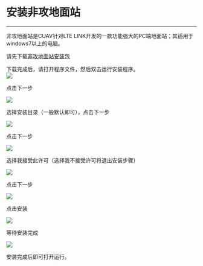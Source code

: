 # 安装非攻地面站

---

非攻地面站是CUAV针对LTE LINK开发的一款功能强大的PC端地面站；其适用于windows7以上的电脑。

请先下载[非攻地面站安装包](http://doc.cuav.net/link/lte-link)

下载完成后，请打开程序文件，然后双击运行安装程序。  
![](../assets/feigong_installation/feigong_installation.jpg)

点击下一步

![](../assets/feigong_installation/feigong_installation2.jpg)

选择安装目录（一般默认即可），点击下一步

![](.../assets/feigong_installation/feigong_installation3.jpg)

点击下一步

![](../assets/feigong_installation/feigong_installation4.jpg)

选择我接受此许可（选择我不接受许可将退出安装步骤）

![](../assets/feigong_installation/feigong_installation5.jpg)

点击下一步

![](../assets/feigong_installation/feigong_installation6.jpg)

点击安装

![](../assets/feigong_installation/feigong_installation7.jpg)

等待安装完成

![](../assets/feigong_installation/feigong_installation8.png)

安装完成后即可打开运行。

